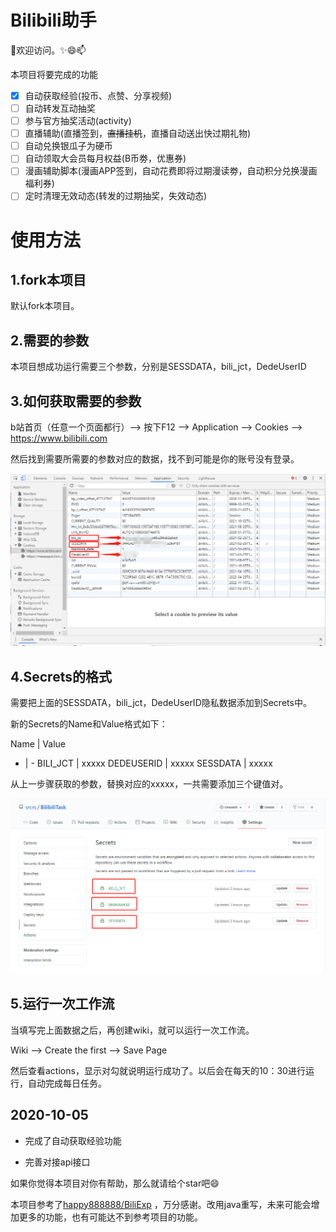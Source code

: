 # Bilibili助手

👯欢迎访问。✨😄📫

本项目将要完成的功能 

* [x] 自动获取经验(投币、点赞、分享视频) 
* [ ] 自动转发互动抽奖
* [ ] 参与官方抽奖活动(activity)
* [ ] 直播辅助(直播签到，~~直播挂机~~，直播自动送出快过期礼物) 
* [ ] 自动兑换银瓜子为硬币 
* [ ] 自动领取大会员每月权益(B币劵，优惠券) 
* [ ] 漫画辅助脚本(漫画APP签到，自动花费即将过期漫读劵，自动积分兑换漫画福利券) 
* [ ] 定时清理无效动态(转发的过期抽奖，失效动态) 

# 使用方法

## 1.fork本项目

默认fork本项目。

## 2.需要的参数

本项目想成功运行需要三个参数，分别是SESSDATA，bili_jct，DedeUserID

## 3.如何获取需要的参数

b站首页（任意一个页面都行）--> 按下F12 --> Application --> Cookies --> https://www.bilibili.com

然后找到需要所需要的参数对应的数据，找不到可能是你的账号没有登录。

![](img/1.png)

## 4.Secrets的格式

需要把上面的SESSDATA，bili_jct，DedeUserID隐私数据添加到Secrets中。

新的Secrets的Name和Value格式如下：

Name | Value
- | -
BILI_JCT | xxxxx
DEDEUSERID | xxxxx
SESSDATA | xxxxx

从上一步骤获取的参数，替换对应的xxxxx，一共需要添加三个键值对。

![](img/2.png)

## 5.运行一次工作流

当填写完上面数据之后，再创建wiki，就可以运行一次工作流。

Wiki --> Create the first --> Save Page

然后查看actions，显示对勾就说明运行成功了。以后会在每天的10：30进行运行，自动完成每日任务。

## 2020-10-05

+ 完成了自动获取经验功能

+ 完善对接api接口

如果你觉得本项目对你有帮助，那么就请给个star吧😄

本项目参考了[happy888888/BiliExp](https://github.com/happy888888/BiliExp) ，万分感谢。改用java重写，未来可能会增加更多的功能，也有可能达不到参考项目的功能。